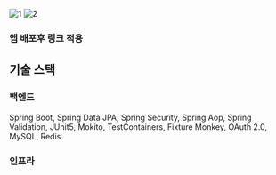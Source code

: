 ![1](https://github.com/user-attachments/assets/4763c1e6-6f64-4363-b73c-90798e04792d)
![2](https://github.com/user-attachments/assets/3cb333da-5325-42f2-9f6a-756d161abf14)

### 앱 배포후 링크 적용

## 기술 스택
### 백엔드
Spring Boot, Spring Data JPA, Spring Security, Spring Aop, Spring Validation, JUnit5, Mokito, TestContainers, Fixture Monkey, OAuth 2.0, MySQL, Redis

### 인프라
~~~
